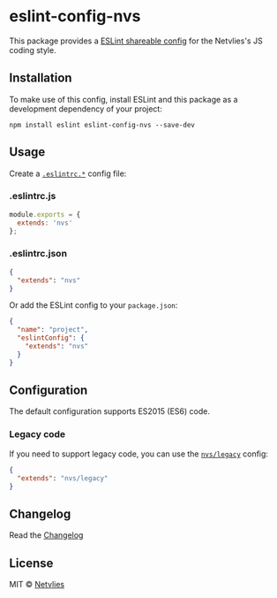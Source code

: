 # eslint-config-nvs

This package provides a [ESLint shareable config](http://eslint.org/docs/developer-guide/shareable-configs) for the Netvlies's JS coding style.

## Installation

To make use of this config, install ESLint and this package as a development dependency of your project:

```npm install eslint eslint-config-nvs --save-dev```

## Usage

Create a [`.eslintrc.*`](http://eslint.org/docs/user-guide/configuring#configuration-file-formats) config file:

### .eslintrc.js
```js
module.exports = {
  extends: 'nvs'
};
```

### .eslintrc.json
```json
{
  "extends": "nvs"
}
```

Or add the ESLint config to your `package.json`:

```json
{
  "name": "project",
  "eslintConfig": {
    "extends": "nvs"
  }
}
```

## Configuration

The default configuration supports ES2015 (ES6) code.

### Legacy code

If you need to support legacy code, you can use the [`nvs/legacy`](legacy.js) config:

```json
{
  "extends": "nvs/legacy"
}
```

## Changelog

Read the [Changelog](CHANGELOG.md)

## License

MIT © [Netvlies](http://netvlies.nl)
